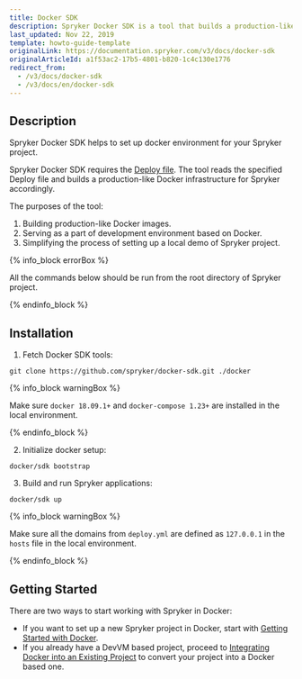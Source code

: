 ```yaml
---
title: Docker SDK
description: Spryker Docker SDK is a tool that builds a production-like Docker infrustructure for Spryker.
last_updated: Nov 22, 2019
template: howto-guide-template
originalLink: https://documentation.spryker.com/v3/docs/docker-sdk
originalArticleId: a1f53ac2-17b5-4801-b820-1c4c130e1776
redirect_from:
  - /v3/docs/docker-sdk
  - /v3/docs/en/docker-sdk
---
```


## Description

Spryker Docker SDK helps to set up docker environment for your Spryker project.

Spryker Docker SDK requires the [Deploy file](/docs/scos/dev/docker-sdk/{{page.version}}/deploy-file-reference-1.0.html). The tool reads the specified Deploy file and builds a production-like Docker infrastructure for Spryker accordingly.

The purposes of the tool:

1. Building production-like Docker images.
2. Serving as a part of development environment based on Docker.
3. Simplifying the process of setting up a local demo of Spryker project.

{% info_block errorBox %}

All the commands below should be run from the root directory of Spryker project.

{% endinfo_block %}

## Installation

1. Fetch Docker SDK tools:
```shell
git clone https://github.com/spryker/docker-sdk.git ./docker
```

{% info_block warningBox %}

Make sure `docker 18.09.1+` and `docker-compose 1.23+` are installed in the local environment.

{% endinfo_block %}

2. Initialize docker setup:
 ```shell
docker/sdk bootstrap
```
3. Build and run Spryker applications:
```shell
docker/sdk up
```

{% info_block warningBox %}

Make sure all the domains from `deploy.yml` are defined as `127.0.0.1` in the `hosts` file in the local environment.

{% endinfo_block %}

## Getting Started

There are two ways to start working with Spryker in Docker:

* If you want to set up a new Spryker project in Docker, start with [Getting Started with Docker](/docs/scos/dev/set-up/install-spryker/installing-spryker-with-docker.html).
* If you already have a DevVM based project, proceed to [Integrating Docker into an Existing Project](/docs/scos/dev/set-up/install-spryker/installing-spryker-with-docker.html) to convert your project into a Docker based one.

<!-- Last review date: Aug 06, 2019by Mike Kalinin, Andrii Tserkovnyi -->
